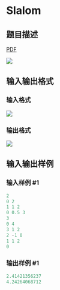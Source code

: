 # Slalom

## 题目描述

[problemUrl]: https://uva.onlinejudge.org/index.php?option=com_onlinejudge&Itemid=8&category=244&page=show_problem&problem=3355

[PDF](https://uva.onlinejudge.org/external/122/p12203.pdf)

![](https://cdn.luogu.com.cn/upload/vjudge_pic/UVA12203/543d8419e19bcbef1e5fe0a970a13884c290ceca.png)

## 输入输出格式

### 输入格式

![](https://cdn.luogu.com.cn/upload/vjudge_pic/UVA12203/fed9a1832dc40041fd83618542a574e974505891.png)

### 输出格式

![](https://cdn.luogu.com.cn/upload/vjudge_pic/UVA12203/ca62f29996c2e58cfeb85f12034394d6de6393a7.png)

## 输入输出样例

### 输入样例 #1

```cpp
2
0 2
1 1 2
0 0.5 3
3
0 4
3 1 2
2 -1 0
1 1 2
0
```


### 输出样例 #1

```cpp
2.41421356237
4.24264068712
```


